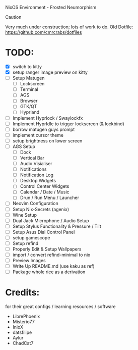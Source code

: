 NixOS Environment - Frosted Neumorphism

> [!Caution]
>
> Very much under construction; lots of work to do.
> Old Dotfile: https://github.com/cmrcrabs/dotfiles


# TODO: 

- [X] switch to kitty
- [X] setup ranger image preview on kitty
- [ ] Setup Matugen
    - [ ] Lockscreen
    - [ ] Terminal
    - [ ] AGS
    - [ ] Browser
    - [ ] GTK/QT
    - [ ] Hyprland
- [ ] Implement Hyprlock / Swaylockfx
- [ ] Implement HyprIdle to trigger lockscreen (& lockbind)
- [ ] borrow matugen guys prompt
- [ ] implement cursor theme
- [ ] setup brightness on lower screen
- [ ] AGS Setup
    - [ ] Dock
    - [ ] Vertical Bar
    - [ ] Audio Visialiser
    - [ ] Notifications
    - [ ] Notification Log
    - [ ] Desktop Widgets
    - [ ] Control Center Widgets
    - [ ] Calendar / Date / Music
    - [ ] Drun / Run Menu / Launcher
- [ ] Neovim Configuration
- [ ] Setup Nix-Secrets (agenix)
- [ ] Wine Setup
- [ ] Dual Jack Microphone / Audio Setup
- [ ] Setup Stylus Functionality & Pressure / Tilt
- [ ] Setup Asus Dial Control Panel 
- [ ] setup gamescope
- [ ] Setup refind 
- [ ] Properly Edit & Setup Wallpapers
- [ ] import / convert refind-minimal to nix
- [ ] Preview Images
- [ ] Write Up README.md (use kaku as ref)
- [ ] Package whole rice as a derivation

# Credits:
for their great configs / learning resources / software

- LibrePhoenix
- Misterio77
- InioX
- datsfilipe
- Aylur
- ChadCat7
